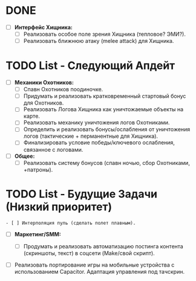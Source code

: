 # DONE
- [ ] **Интерфейс Хищника:**
  - [ ] Реализовать особое поле зрения Хищника (тепловое? ЭМИ?).
  - [ ] Реализовать ближнюю атаку (melee attack) для Хищника.

# TODO List - Следующий Апдейт



- [ ] **Механики Охотников:**
  - [ ] Спавн Охотников поодиночке.
  - [ ] Придумать и реализовать кратковременный стартовый бонус для Охотников.
  - [ ] Реализовать Логова Хищника как уничтожаемые объекты на карте.
  - [ ] Реализовать механику уничтожения логов Охотниками.
  - [ ] Определить и реализовать бонусы/ослабления от уничтожения логов (тактические + перманентные для Хищника).
  - [ ] Финализировать условие победы/ключевого ослабления, связанное с логовами.
- [ ] **Общее:**
  - [ ] Реализовать систему бонусов (спавн ночью, сбор Охотниками, +патроны).

# TODO List - Будущие Задачи (Низкий приоритет)

    - [ ] Интерполяция пуль (сделать полет плавным).
- [ ] **Маркетинг/SMM:**   
    
    - [ ] Продумать и реализовать автоматизацию постинга контента (скриншоты, текст) в соцсети (Make/свой скрипт).
*   [ ] Реализовать портирование игры на мобильные устройства с использованием Capacitor. Адаптация управления под тачскрин. 